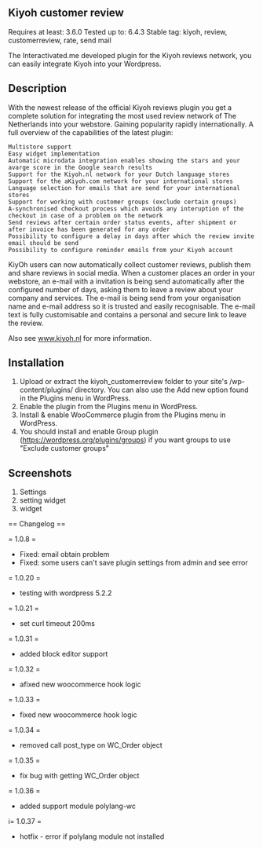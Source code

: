 ## Kiyoh customer review
Requires at least: 3.6.0
Tested up to: 6.4.3
Stable tag: kiyoh, review, customerreview, rate, send mail

The Interactivated.me developed plugin for the Kiyoh reviews network, you can easily integrate Kiyoh into your Wordpress.

## Description
With the newest release of the official Kiyoh reviews plugin you get a complete solution for integrating the most used review network of The Netherlands into your webstore. Gaining popularity rapidly internationally. A full overview of the capabilities of the latest plugin:

    Multistore support
    Easy widget implementation
    Automatic microdata integration enables showing the stars and your avarge score in the Google search results
    Support for the Kiyoh.nl network for your Dutch language stores
    Support for the aKiyoh.com network for your international stores
    Language selection for emails that are send for your international stores
    Support for working with customer groups (exclude certain groups)
    A-synchronised checkout process which avoids any interuption of the checkout in case of a problem on the network
    Send reviews after certain order status events, after shipment or after invoice has been generated for any order
    Possibility to configure a delay in days after which the review invite email should be send
    Possibility to configure reminder emails from your Kiyoh account

KiyOh users can now automatically collect customer reviews, publish them and share reviews in social media. When a customer places an order in your webstore, an e-mail with a invitation is being send automatically after the configured number of days, asking them to leave a review about your company and services. The e-mail is being send from your organisation name and e-mail address so it is trusted and easily recognisable. The e-mail text is fully customisable and contains a personal and secure link to leave the review.

Also see www.kiyoh.nl for more information.

## Installation
1. Upload or extract the kiyoh_customerreview folder to your site\'s /wp-content/plugins/ directory. You can also use the Add new option found in the Plugins menu in WordPress.
2. Enable the plugin from the Plugins menu in WordPress.
3. Install & enable WooCommerce plugin from the Plugins menu in WordPress.
4. You should install and enable Group plugin (https://wordpress.org/plugins/groups) if you want groups to use "Exclude customer groups"

## Screenshots
1. Settings
2. setting widget 
3. widget

== Changelog ==

= 1.0.8 =
* Fixed: email obtain problem
* Fixed: some users can't save plugin settings from admin and see error

= 1.0.20 =
* testing with wordpress 5.2.2

= 1.0.21 =
* set curl timeout 200ms

= 1.0.31 =
* added block editor support

= 1.0.32 =
* afixed new woocommerce hook logic

= 1.0.33 =
* fixed new woocommerce hook logic

= 1.0.34 =
* removed call post_type on WC_Order object

= 1.0.35 =
* fix bug with getting WC_Order object

= 1.0.36 =
* added support module polylang-wc

i= 1.0.37 =
* hotfix - error if polylang module not installed